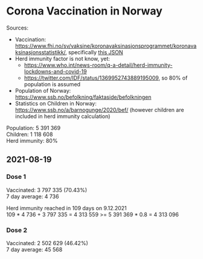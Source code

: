 # Corona Vaccination in Norway

Sources:

- Vaccination: <https://www.fhi.no/sv/vaksine/koronavaksinasjonsprogrammet/koronavaksinasjonsstatistikk/>, specifically [this JSON](https://www.fhi.no/api/chartdata/api/99119)
- Herd immunity factor is not know, yet:
  - <https://www.who.int/news-room/q-a-detail/herd-immunity-lockdowns-and-covid-19>
  - <https://twitter.com/IDF/status/1369952743889195009>, so 80% of population is assumed
- Population of Norway: <https://www.ssb.no/befolkning/faktaside/befolkningen>
- Statistics on Children in Norway: https://www.ssb.no/a/barnogunge/2020/bef/ (however children are included in herd immunity calculation)

Population: 5 391 369  
Children: 1 118 608  
Herd immunity: 80%  

## 2021-08-19

### Dose 1

Vaccinated: 3 797 335 (70.43%)  
7 day average: 4 736

Herd immunity reached in 109 days on 9.12.2021  
109 * 4 736 + 3 797 335 = 4 313 559 >= 5 391 369 * 0.8 = 4 313 096

### Dose 2

Vaccinated: 2 502 629 (46.42%)  
7 day average: 45 568

